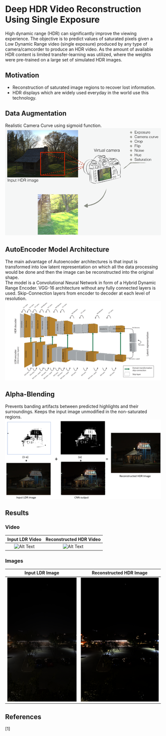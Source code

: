 # Deep HDR Video Reconstruction Using Single Exposure
High dynamic range (HDR) can significantly improve the viewing experience. The objective is to predict values of saturated pixels given a Low Dynamic Range video (single exposure) produced by any type of camera/camcorder to produce an HDR video. As the amount of available HDR content is limited transfer-learning was utilized, where the
weights were pre-trained on a large set of simulated HDR images.

## Motivation
- Reconstruction of saturated image regions to recover lost information.
- HDR displays which are widely used everyday in the world use this technology.

## Data Augmentation
Realistic Camera Curve using sigmoid function.
![Alt Text](Images/DataAug.PNG)


## AutoEncoder Model Architecture
The main advantage of Autoencoder architectures is that input is transformed into low latent representation on which all the data processing would be done and then the image can be reconstructed into the original shape.\
The model is a Convolutional Neural Network in form of a Hybrid Dynamic Range Encoder. VGG-16 architecture without any fully connected layers is used. Skip-Connection layers from encoder to decoder at each level of resolution. 
![Alt Text](Images/AutoEncoder.PNG)

## Alpha-Blending
Prevents banding artifacts between predicted highlights and their surroundings. Keeps the input image unmodified in the non-saturated regions.
![Alt Text](Images/AlphaBlending.PNG)

## Results
### Video

Input LDR Video          |        Reconstructed HDR Video
:-------------------------:|:-------------------------:
![Alt Text](Videos/input_video.gif) | ![Alt Text](Videos/output_video.gif)

### Images

Input LDR Image          |        Reconstructed HDR Image
:-------------------------:|:-------------------------:
<img src="Images/LDR_img.PNG" width="400" height="400">   |   <img src="Images/HDR_img.PNG" width="400" height="400">

## References
[1] 
 
